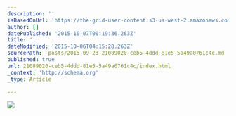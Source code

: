 ```yaml
---
description: ''
isBasedOnUrl: 'https://the-grid-user-content.s3-us-west-2.amazonaws.com/a3cd4d95-eb6e-463a-a493-5a9bbf42c65a.png'
author: []
datePublished: '2015-10-07T00:19:36.263Z'
title: ''
dateModified: '2015-10-06T04:15:28.263Z'
sourcePath: _posts/2015-09-23-21089020-ceb5-4ddd-81e5-5a49a0761c4c.md
published: true
url: 21089020-ceb5-4ddd-81e5-5a49a0761c4c/index.html
_context: 'http://schema.org'
_type: Article

---
```

![](https://the-grid-user-content.s3-us-west-2.amazonaws.com/a3cd4d95-eb6e-463a-a493-5a9bbf42c65a.png)